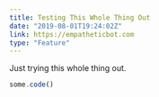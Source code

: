 ```yaml
---
title: Testing This Whole Thing Out
date: "2019-08-01T19:24:02Z"
link: https://empatheticbot.com
type: "Feature"
---
```


Just trying this whole thing out.

```js
some.code()
```
